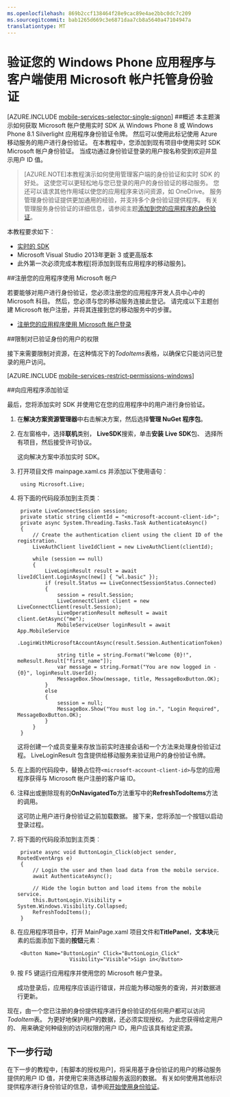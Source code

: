 ```yaml
---
ms.openlocfilehash: 869b2ccf138464f28e9cac89e4ae2bbc0dc7c209
ms.sourcegitcommit: bab1265d669c3e6871daa7cb8a5640a47104947a
translationtype: MT
---
```

<properties
    pageTitle="验证您的应用程序与实时连接 (Windows Phone) |Microsoft Azure"
    description="学习如何使用实时连接单个登录在 Azure 移动服务从 Windows Phone 应用程序。"
    services="mobile-services"
    documentationCenter="windows"
    authors="ggailey777"
    manager="dwrede"
    editor=""/>

<tags
    ms.service="mobile-services"
    ms.workload="mobile"
    ms.tgt_pltfrm="mobile-windows-phone"
    ms.devlang="dotnet"
    ms.topic="article"
    ms.date="08/18/2015" 
    ms.author="glenga"/>

# 验证您的 Windows Phone 应用程序与客户端使用 Microsoft 帐户托管身份验证

[AZURE.INCLUDE [mobile-services-selector-single-signon](../../includes/mobile-services-selector-single-signon.md)]
##概述
本主题演示如何获取 Microsoft 帐户使用实时 SDK 从 Windows Phone 8 或 Windows Phone 8.1 Silverlight 应用程序身份验证令牌。 然后可以使用此标记使用 Azure 移动服务的用户进行身份验证。 在本教程中，您添加到现有项目中使用实时 SDK Microsoft 帐户身份验证。 当成功通过身份验证登录的用户按名称受到欢迎并显示用户 ID 值。  

>[AZURE.NOTE]本教程演示如何使用管理客户端的身份验证和实时 SDK 的好处。 这使您可以更轻松地与您已登录的用户的身份验证的移动服务。 您还可以请求其他作用域以使您的应用程序来访问资源，如 OneDrive。
>服务管理身份验证提供更加通用的经验，并支持多个身份验证提供程序。 有关管理服务身份验证的详细信息，请参阅主题[添加到您的应用程序的身份验证](mobile-services-windows-phone-get-started-users.md)。

本教程要求如下︰

+ [实时的 SDK]
+ Microsoft Visual Studio 2013年更新 3 或更高版本
+ 此外第一次必须完成本教程[将添加到现有应用程序的移动服务]。

##注册您的应用程序使用 Microsoft 帐户

若要能够对用户进行身份验证，您必须注册您的应用程序开发人员中心中的 Microsoft 科目。 然后，您必须与您的移动服务连接此登记。 请完成以下主题创建 Microsoft 帐户注册，并将其连接到您的移动服务中的步骤。

+ [注册您的应用程序使用 Microsoft 帐户登录](mobile-services-how-to-register-microsoft-authentication.md)

##<a name="permissions"></a>限制对已验证身份的用户的权限

接下来需要限制对资源，在这种情况下的*TodoItems*表格，以确保它只能访问已登录的用户访问。

[AZURE.INCLUDE [mobile-services-restrict-permissions-windows](../../includes/mobile-services-restrict-permissions-windows.md)]

##<a name="add-authentication"></a>向应用程序添加验证

最后，您将添加实时 SDK 并使用它在您的应用程序中的用户进行身份验证。

1. 在**解决方案资源管理器**中右击解决方案，然后选择**管理 NuGet 程序包**。

2. 在左窗格中，选择**联机**类别， **LiveSDK**搜索，单击**安装** **Live SDK**包、 选择所有项目，然后接受许可协议。

    这向解决方案中添加实时 SDK。

5. 打开项目文件 mainpage.xaml.cs 并添加以下使用语句︰

        using Microsoft.Live;

6. 将下面的代码段添加到主页类︰

        private LiveConnectSession session;
        private static string clientId = "<microsoft-account-client-id>";
        private async System.Threading.Tasks.Task AuthenticateAsync()
        {
            // Create the authentication client using the client ID of the registration.
            LiveAuthClient liveIdClient = new LiveAuthClient(clientId);

            while (session == null)
            {
                LiveLoginResult result = await liveIdClient.LoginAsync(new[] { "wl.basic" });
                if (result.Status == LiveConnectSessionStatus.Connected)
                {
                    session = result.Session;
                    LiveConnectClient client = new LiveConnectClient(result.Session);
                    LiveOperationResult meResult = await client.GetAsync("me");
                    MobileServiceUser loginResult = await App.MobileService
                        .LoginWithMicrosoftAccountAsync(result.Session.AuthenticationToken);

                    string title = string.Format("Welcome {0}!", meResult.Result["first_name"]);
                    var message = string.Format("You are now logged in - {0}", loginResult.UserId);
                    MessageBox.Show(message, title, MessageBoxButton.OK);
                }
                else
                {
                    session = null;
                    MessageBox.Show("You must log in.", "Login Required", MessageBoxButton.OK);
                }
            }
        }

    这将创建一个成员变量来存放当前实时连接会话和一个方法来处理身份验证过程。 LiveLoginResult 包含提供给移动服务来验证用户的身份验证令牌。

7. 在上面的代码段中，替换占位符`<microsoft-account-client-id>`与您的应用程序获得与 Microsoft 帐户注册的客户端 ID。

5. 注释出或删除现有的**OnNavigatedTo**方法重写中的**RefreshTodoItems**方法的调用。

    这可防止用户进行身份验证之前加载数据。 接下来，您将添加一个按钮以启动登录过程。

6. 将下面的代码段添加到主页类︰

        private async void ButtonLogin_Click(object sender, RoutedEventArgs e)
        {
            // Login the user and then load data from the mobile service.
            await AuthenticateAsync();

            // Hide the login button and load items from the mobile service.
            this.ButtonLogin.Visibility = System.Windows.Visibility.Collapsed;
            RefreshTodoItems();
        }

7. 在应用程序项目中，打开 MainPage.xaml 项目文件和**TitlePanel**，**文本块**元素的后面添加下面的**按钮**元素︰

        <Button Name="ButtonLogin" Click="ButtonLogin_Click"
                        Visibility="Visible">Sign in</Button>

9. 按 F5 键运行应用程序并使用您的 Microsoft 帐户登录。

   成功登录后，应用程序应该运行错误，并应能为移动服务的查询，并对数据进行更新。

现在，由一个您已注册的身份提供程序进行身份验证的任何用户都可以访问*TodoItem*表。 为更好地保护用户的数据，还必须实现授权。 为此您获得给定用户的、 用来确定何种级别的访问权限的用户 ID，用户应该具有给定资源。

## <a name="next-steps"> </a>下一步行动

在下一步的教程中，[有脚本的授权用户]，将采用基于身份验证的用户的移动服务提供的用户 ID 值，并使用它来筛选移动服务返回的数据。 有关如何使用其他标识提供程序进行身份验证的信息，请参阅[开始使用身份验证]。

<!-- Anchors. -->
[注册您的应用程序进行身份验证和配置移动服务]: #register
[限制为经过身份验证的用户的表权限]: #permissions
[向应用程序添加验证]: #add-authentication
[下一步行动]:#next-steps

<!-- Images. -->


<!-- URLs. -->
[我的应用程序]: http://go.microsoft.com/fwlink/p/?LinkId=262039
[实时的 SDK]: http://go.microsoft.com/fwlink/p/?LinkId=262253
[添加到现有应用程序的移动服务]: mobile-services-windows-phone-get-started-data.md
[开始使用身份验证]: mobile-services-windows-phone-get-started-users.md
[授权用户使用的脚本]: ../mobile-services-windows-phone-authorize-users-in-scripts.md

[Azure 的管理门户]: https://manage.windowsazure.com/
